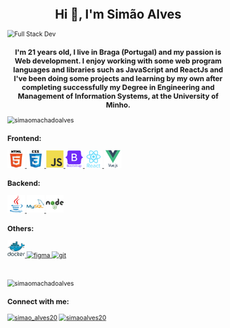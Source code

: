 <h1 align="center">Hi 👋, I'm Simão Alves</h1>

![Full Stack Dev](https://github.com/SimaoMachadoAlves/SimaoMachadoAlves/blob/main/Banner%20Sim%C3%A3o%20Alves.png)

<h3 align="center">I'm 21 years old, I live in Braga (Portugal) and my passion is Web development. I enjoy working with some web program languages and libraries such as JavaScript and ReactJs and I've been doing some projects and learning by my own after completing successfully my Degree in Engineering and Management of Information Systems, at the University of Minho.</h3>

<p align="left"> <img src="https://komarev.com/ghpvc/?username=simaomachadoalves&label=Profile%20views&color=0e75b6&style=flat" alt="simaomachadoalves" /> </p>

<h3 align="left">Frontend:</h3>
<p align="left">
  <a href="https://www.w3.org/html/" target="_blank" rel="noreferrer">
    <img src="https://raw.githubusercontent.com/devicons/devicon/master/icons/html5/html5-original-wordmark.svg" alt="html5" width="40" height="40"/>
  </a>
  <a href="https://www.w3schools.com/css/" target="_blank" rel="noreferrer">
    <img src="https://raw.githubusercontent.com/devicons/devicon/master/icons/css3/css3-original-wordmark.svg" alt="css3" width="40" height="40"/>
  </a>
  <a href="https://developer.mozilla.org/en-US/docs/Web/JavaScript" target="_blank" rel="noreferrer">
    <img src="https://raw.githubusercontent.com/devicons/devicon/master/icons/javascript/javascript-original.svg" alt="javascript" width="40" height="40"/>
  </a>
  <a href="https://upload.wikimedia.org/wikipedia/commons/thumb/b/b2/Bootstrap_logo.svg/602px-Bootstrap_logo.svg.png" target="_blank" rel="noreferrer">
    <img src="https://raw.githubusercontent.com/devicons/devicon/master/icons/bootstrap/bootstrap-plain-wordmark.svg" alt="bootstrap" width="40" height="40"/>
  </a>
  <a href="https://reactjs.org/" target="_blank" rel="noreferrer">
    <img src="https://raw.githubusercontent.com/devicons/devicon/master/icons/react/react-original-wordmark.svg" alt="react" width="40" height="40"/>
  </a>
  <a href="https://vuejs.org/" target="_blank" rel="noreferrer">
    <img src="https://raw.githubusercontent.com/devicons/devicon/master/icons/vuejs/vuejs-original-wordmark.svg" alt="vuejs" width="40" height="40"/>
  </a>
</p>

<h3 align="left">Backend:</h3>
<p align="left">
  <a href="https://www.java.com" target="_blank" rel="noreferrer">
    <img src="https://raw.githubusercontent.com/devicons/devicon/master/icons/java/java-original.svg" alt="java" width="40" height="40"/>
  </a>
  <a href="https://www.mysql.com/" target="_blank" rel="noreferrer">
    <img src="https://raw.githubusercontent.com/devicons/devicon/master/icons/mysql/mysql-original-wordmark.svg" alt="mysql" width="40" height="40"/>
  </a>
  <a href="https://nodejs.org" target="_blank" rel="noreferrer">
    <img src="https://raw.githubusercontent.com/devicons/devicon/master/icons/nodejs/nodejs-original-wordmark.svg" alt="nodejs" width="40" height="40"/>
  </a>
</p>

<h3 align="left">Others:</h3>
<p align="left">
  <a href="https://www.docker.com/" target="_blank" rel="noreferrer">
    <img src="https://raw.githubusercontent.com/devicons/devicon/master/icons/docker/docker-original-wordmark.svg" alt="docker" width="40" height="40"/>
  </a>
  <a href="https://www.figma.com/" target="_blank" rel="noreferrer">
    <img src="https://www.vectorlogo.zone/logos/figma/figma-icon.svg" alt="figma" width="40" height="40"/>
  </a>
  <a href="https://git-scm.com/" target="_blank" rel="noreferrer">
    <img src="https://www.vectorlogo.zone/logos/git-scm/git-scm-icon.svg" alt="git" width="40" height="40"/>
  </a>
</p>

<br/>

<p><img align="center" src="https://github-readme-stats.vercel.app/api/top-langs?username=simaomachadoalves&show_icons=true&locale=en&layout=compact" alt="simaomachadoalves" /></p>

<h3 align="left">Connect with me:</h3>
<p align="left">
<a href="https://twitter.com/simao_alves20" target="blank"><img align="center" src="https://raw.githubusercontent.com/rahuldkjain/github-profile-readme-generator/master/src/images/icons/Social/twitter.svg" alt="simao_alves20" height="30" width="40" /></a>
<a href="https://instagram.com/simaoalves20" target="blank"><img align="center" src="https://raw.githubusercontent.com/rahuldkjain/github-profile-readme-generator/master/src/images/icons/Social/instagram.svg" alt="simaoalves20" height="30" width="40" /></a>
</p>
